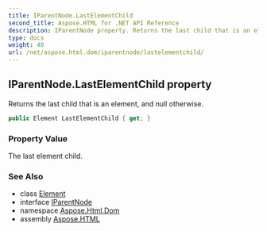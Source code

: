 ```yaml
---
title: IParentNode.LastElementChild
second_title: Aspose.HTML for .NET API Reference
description: IParentNode property. Returns the last child that is an element and null otherwise
type: docs
weight: 40
url: /net/aspose.html.dom/iparentnode/lastelementchild/
---
```

## IParentNode.LastElementChild property

Returns the last child that is an element, and null otherwise.

```csharp
public Element LastElementChild { get; }
```

### Property Value

The last element child.

### See Also

* class [Element](../../element/)
* interface [IParentNode](../)
* namespace [Aspose.Html.Dom](../../../aspose.html.dom/)
* assembly [Aspose.HTML](../../../)
